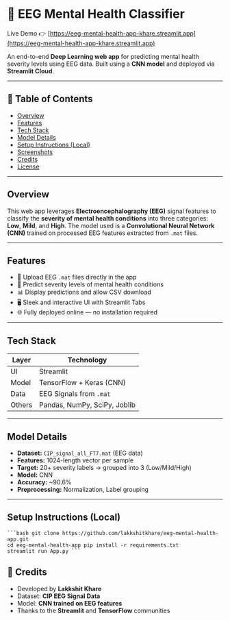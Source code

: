 # 🧠 EEG Mental Health Classifier

Live Demo 👉 [https://eeg-mental-health-app-khare.streamlit.app](https://eeg-mental-health-app-khare.streamlit.app)

An end-to-end **Deep Learning web app** for predicting mental health severity levels using EEG data. Built using a **CNN model** and deployed via **Streamlit Cloud**.

---

## 📌 Table of Contents
- [Overview](#overview)
- [Features](#features)
- [Tech Stack](#tech-stack)
- [Model Details](#model-details)
- [Setup Instructions (Local)](#setup-instructions-local)
- [Screenshots](#screenshots)
- [Credits](#credits)
- [License](#license)

---

## Overview

This web app leverages **Electroencephalography (EEG)** signal features to classify the **severity of mental health conditions** into three categories: **Low**, **Mild**, and **High**. The model used is a **Convolutional Neural Network (CNN)** trained on processed EEG features extracted from `.mat` files.

---

## Features

- 📂 Upload EEG `.mat` files directly in the app  
- 🧠 Predict severity levels of mental health conditions  
- 📊 Display predictions and allow CSV download  
- 🖥 Sleek and interactive UI with Streamlit Tabs  
- 🌐 Fully deployed online — no installation required

---

## Tech Stack

| Layer      | Technology               |
|------------|---------------------------|
| UI         | Streamlit                |
| Model      | TensorFlow + Keras (CNN) |
| Data       | EEG Signals from `.mat`  |
| Others     | Pandas, NumPy, SciPy, Joblib |

---

## Model Details

- **Dataset:** `CIP_signal_all_FT7.mat` (EEG data)
- **Features:** 1024-length vector per sample
- **Target:** 20+ severity labels → grouped into 3 (Low/Mild/High)
- **Model:** CNN
- **Accuracy:** ~90.6%
- **Preprocessing:** Normalization, Label grouping

---

## Setup Instructions (Local)
<pre><code>```bash git clone https://github.com/lakkshitkhare/eeg-mental-health-app.git 
cd eeg-mental-health-app pip install -r requirements.txt 
streamlit run App.py ```</code></pre>

## 🙌 Credits
- Developed by **Lakkshit Khare**
- Dataset: **CIP EEG Signal Data**
- Model: **CNN trained on EEG features**
- Thanks to the **Streamlit** and **TensorFlow** communities
